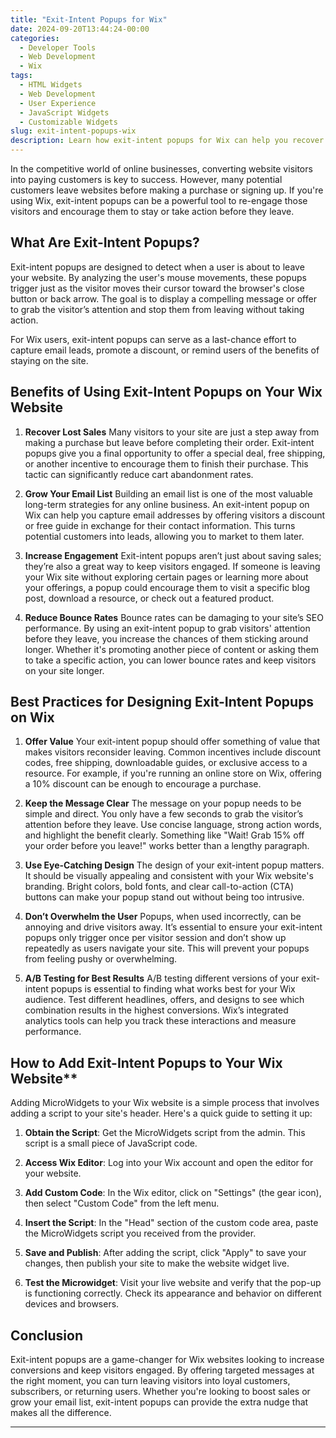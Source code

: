 ```yaml
---
title: "Exit-Intent Popups for Wix"
date: 2024-09-20T13:44:24-00:00
categories:
  - Developer Tools
  - Web Development
  - Wix
tags:
  - HTML Widgets
  - Web Development
  - User Experience
  - JavaScript Widgets
  - Customizable Widgets
slug: exit-intent-popups-wix
description: Learn how exit-intent popups for Wix can help you recover abandoning visitors and boost sales on your website.
---
```

In the competitive world of online businesses, converting website visitors into paying customers is key to success. However, many potential customers leave websites before making a purchase or signing up. If you're using Wix, exit-intent popups can be a powerful tool to re-engage those visitors and encourage them to stay or take action before they leave.

## What Are Exit-Intent Popups?

Exit-intent popups are designed to detect when a user is about to leave your website. By analyzing the user's mouse movements, these popups trigger just as the visitor moves their cursor toward the browser's close button or back arrow. The goal is to display a compelling message or offer to grab the visitor’s attention and stop them from leaving without taking action.

For Wix users, exit-intent popups can serve as a last-chance effort to capture email leads, promote a discount, or remind users of the benefits of staying on the site.

## Benefits of Using Exit-Intent Popups on Your Wix Website

1. **Recover Lost Sales**
   Many visitors to your site are just a step away from making a purchase but leave before completing their order. Exit-intent popups give you a final opportunity to offer a special deal, free shipping, or another incentive to encourage them to finish their purchase. This tactic can significantly reduce cart abandonment rates.

2. **Grow Your Email List**
   Building an email list is one of the most valuable long-term strategies for any online business. An exit-intent popup on Wix can help you capture email addresses by offering visitors a discount or free guide in exchange for their contact information. This turns potential customers into leads, allowing you to market to them later.

3. **Increase Engagement**
   Exit-intent popups aren’t just about saving sales; they’re also a great way to keep visitors engaged. If someone is leaving your Wix site without exploring certain pages or learning more about your offerings, a popup could encourage them to visit a specific blog post, download a resource, or check out a featured product.

4. **Reduce Bounce Rates**
   Bounce rates can be damaging to your site’s SEO performance. By using an exit-intent popup to grab visitors' attention before they leave, you increase the chances of them sticking around longer. Whether it's promoting another piece of content or asking them to take a specific action, you can lower bounce rates and keep visitors on your site longer.

## Best Practices for Designing Exit-Intent Popups on Wix

1. **Offer Value**
   Your exit-intent popup should offer something of value that makes visitors reconsider leaving. Common incentives include discount codes, free shipping, downloadable guides, or exclusive access to a resource. For example, if you're running an online store on Wix, offering a 10% discount can be enough to encourage a purchase.

2. **Keep the Message Clear**
   The message on your popup needs to be simple and direct. You only have a few seconds to grab the visitor’s attention before they leave. Use concise language, strong action words, and highlight the benefit clearly. Something like "Wait! Grab 15% off your order before you leave!" works better than a lengthy paragraph.

3. **Use Eye-Catching Design**
   The design of your exit-intent popup matters. It should be visually appealing and consistent with your Wix website's branding. Bright colors, bold fonts, and clear call-to-action (CTA) buttons can make your popup stand out without being too intrusive.

4. **Don’t Overwhelm the User**
   Popups, when used incorrectly, can be annoying and drive visitors away. It’s essential to ensure your exit-intent popups only trigger once per visitor session and don’t show up repeatedly as users navigate your site. This will prevent your popups from feeling pushy or overwhelming.

5. **A/B Testing for Best Results**
   A/B testing different versions of your exit-intent popups is essential to finding what works best for your Wix audience. Test different headlines, offers, and designs to see which combination results in the highest conversions. Wix’s integrated analytics tools can help you track these interactions and measure performance.

## How to Add Exit-Intent Popups to Your Wix Website**

Adding MicroWidgets to your Wix website is a simple process that involves adding a script to your site's header. Here's a quick guide to setting it up:

1. **Obtain the Script**: Get the MicroWidgets script from the admin. This script is a small piece of JavaScript code.

2. **Access Wix Editor**: Log into your Wix account and open the editor for your website.

3. **Add Custom Code**: In the Wix editor, click on "Settings" (the gear icon), then select "Custom Code" from the left menu.

4. **Insert the Script**: In the "Head" section of the custom code area, paste the MicroWidgets script you received from the provider.

5. **Save and Publish**: After adding the script, click "Apply" to save your changes, then publish your site to make the website widget live.

6. **Test the Microwidget**: Visit your live website and verify that the pop-up is functioning correctly. Check its appearance and behavior on different devices and browsers.

## Conclusion

Exit-intent popups are a game-changer for Wix websites looking to increase conversions and keep visitors engaged. By offering targeted messages at the right moment, you can turn leaving visitors into loyal customers, subscribers, or returning users. Whether you're looking to boost sales or grow your email list, exit-intent popups can provide the extra nudge that makes all the difference.

---